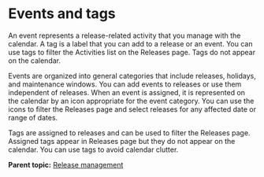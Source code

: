 # Events and tags

An event represents a release-related activity that you manage with the calendar. A tag is a label that you can add to a release or an event. You can use tags to filter the Activities list on the Releases page. Tags do not appear on the calendar.

Events are organized into general categories that include releases, holidays, and maintenance windows. You can add events to releases or use them independent of releases. When an event is assigned, it is represented on the calendar by an icon appropriate for the event category. You can use the icons to filter the Releases page and select releases for any affected date or range of dates.

Tags are assigned to releases and can be used to filter the Releases page. Assigned tags appear in Releases page but they do not appear on the calendar. You can use tags to avoid calendar clutter.

**Parent topic:** [Release management](../../com.ibm.crelease.doc/topics/c_node_releases.md)

